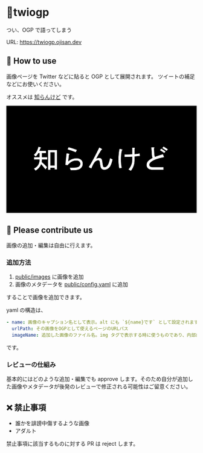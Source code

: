 # 🦜twiogp

つい、OGP で語ってしまう

URL: https://twiogp.ojisan.dev

## 📖 How to use

画像ページを Twitter などに貼ると OGP として展開されます。
ツイートの補足などにお使いください。

オススメは [知らんけど](https://twiogp.ojisan.dev/images/shirankedo) です。

![知らんけど](./public/images/shirankedo.png)

## 🙏 Please contribute us

画像の追加・編集は自由に行えます。

### 追加方法

1. [public/images](https://github.com/sadnessOjisan/twiogp/tree/main/public/images) に画像を追加
2. 画像のメタデータを [public/config.yaml](https://github.com/sadnessOjisan/twiogp/blob/main/public/config.yaml) に追加

することで画像を追加できます。

yaml の構造は、

```yaml
- name: 画像のキャプション名として表示。alt にも `${name}です` として設定されます。
  urlPath: その画像をOGPとして使えるページのURLパス
  imageName: 追加した画像のファイル名。img タグで表示する時に使うものであり、内部的な値であるため、追加したファイル名と一致していれば何でも良い値
```

です。

### レビューの仕組み

基本的にはどのような追加・編集でも approve します。そのため自分が追加した画像やメタデータが後発のレビューで修正される可能性はご留意ください。

## ❌ 禁止事項

- 誰かを誹謗中傷するような画像
- アダルト

禁止事項に該当するものに対する PR は reject します。

